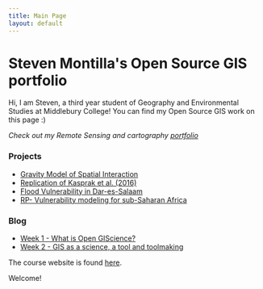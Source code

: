 ```yaml
---
title: Main Page
layout: default
---
```


# Steven Montilla's Open Source GIS portfolio
Hi, I am Steven, a third year student of Geography and Environmental Studies at Middlebury College!
You can find my Open Source GIS work on this page :)

_Check out my Remote Sensing and cartography [portfolio](https://wmontillamorantes.myportfolio.com/)_

### Projects
- [Gravity Model of Spatial Interaction](gravity/gravity.md)
- [Replication of Kasprak et al. (2016)](rosgen/rosgen.md)
- [Flood Vulnerability in Dar-es-Salaam](dar/des.md)
- [RP- Vulnerability modeling for sub-Saharan Africa](malcomb/docs/report/RP-Malcomb-Report_Steven.md)

### Blog
- [Week 1 - What is Open GIScience?](blog/week1.md)
- [Week 2 -  GIS as a science, a tool and toolmaking](blog/week2.md)



The course website is found [here](https://gis4dev.github.io).

Welcome!
